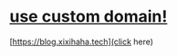 # [use custom domain!](https://github.com/sunyuan686/blog/issues/5)

[https://blog.xixihaha.tech](click here)